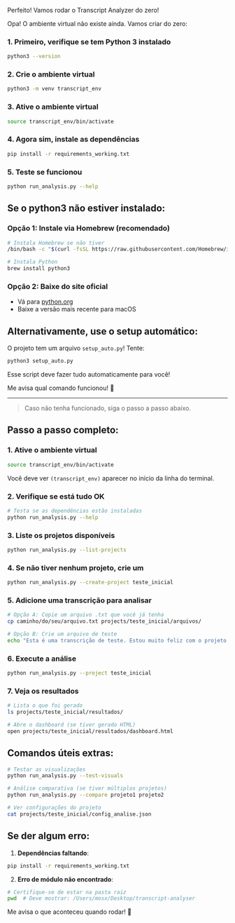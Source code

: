 Perfeito! Vamos rodar o Transcript Analyzer do zero! 

Opa! O ambiente virtual não existe ainda. Vamos criar do zero:

### 1. **Primeiro, verifique se tem Python 3 instalado**
```bash
python3 --version
```

### 2. **Crie o ambiente virtual**
```bash
python3 -m venv transcript_env
```

### 3. **Ative o ambiente virtual**
```bash
source transcript_env/bin/activate
```

### 4. **Agora sim, instale as dependências**
```bash
pip install -r requirements_working.txt
```

### 5. **Teste se funcionou**
```bash
python run_analysis.py --help
```

## Se o python3 não estiver instalado:

### Opção 1: Instale via Homebrew (recomendado)
```bash
# Instala Homebrew se não tiver
/bin/bash -c "$(curl -fsSL https://raw.githubusercontent.com/Homebrew/install/HEAD/install.sh)"

# Instala Python
brew install python3
```

### Opção 2: Baixe do site oficial
- Vá para [python.org](https://python.org)
- Baixe a versão mais recente para macOS

## Alternativamente, use o setup automático:

O projeto tem um arquivo `setup_auto.py`! Tente:

```bash
python3 setup_auto.py
```

Esse script deve fazer tudo automaticamente para você!

Me avisa qual comando funcionou! 🚀


---
> Caso não tenha funcionado, siga o passo a passo abaixo.

## Passo a passo completo:


### 1. **Ative o ambiente virtual**
```bash
source transcript_env/bin/activate
```
Você deve ver `(transcript_env)` aparecer no início da linha do terminal.

### 2. **Verifique se está tudo OK**
```bash
# Testa se as dependências estão instaladas
python run_analysis.py --help
```

### 3. **Liste os projetos disponíveis**
```bash
python run_analysis.py --list-projects
```

### 4. **Se não tiver nenhum projeto, crie um**
```bash
python run_analysis.py --create-project teste_inicial
```

### 5. **Adicione uma transcrição para analisar**
```bash
# Opção A: Copie um arquivo .txt que você já tenha
cp caminho/do/seu/arquivo.txt projects/teste_inicial/arquivos/

# Opção B: Crie um arquivo de teste
echo "Esta é uma transcrição de teste. Estou muito feliz com o projeto. A análise está funcionando perfeitamente!" > projects/teste_inicial/arquivos/teste.txt
```

### 6. **Execute a análise**
```bash
python run_analysis.py --project teste_inicial
```

### 7. **Veja os resultados**
```bash
# Lista o que foi gerado
ls projects/teste_inicial/resultados/

# Abre o dashboard (se tiver gerado HTML)
open projects/teste_inicial/resultados/dashboard.html
```

## Comandos úteis extras:

```bash
# Testar as visualizações
python run_analysis.py --test-visuals

# Análise comparativa (se tiver múltiplos projetos)
python run_analysis.py --compare projeto1 projeto2

# Ver configurações do projeto
cat projects/teste_inicial/config_analise.json
```

## Se der algum erro:

1. **Dependências faltando**:
```bash
pip install -r requirements_working.txt
```

2. **Erro de módulo não encontrado**:
```bash
# Certifique-se de estar na pasta raiz
pwd  # Deve mostrar: /Users/mosx/Desktop/transcript-analyser
```

Me avisa o que aconteceu quando rodar! 🚀
